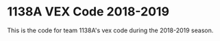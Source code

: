 # 1138A VEX Code 2018-2019

This is the code for team 1138A's vex code during the 2018-2019 season. 